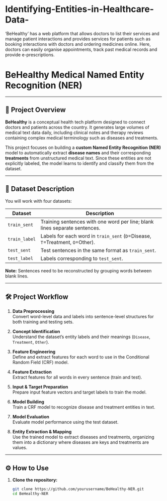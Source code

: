 # Identifying-Entities-in-Healthcare-Data-
‘BeHealthy’ has a web platform that allows doctors to list their services and manage patient interactions and provides services for patients such as booking interactions with doctors and ordering medicines online. Here, doctors can easily organise appointments, track past medical records and provide e-prescriptions.

# BeHealthy Medical Named Entity Recognition (NER)

---

## 🚀 Project Overview

**BeHealthy** is a conceptual health tech platform designed to connect doctors and patients across the country. It generates large volumes of medical text data daily, including clinical notes and therapy reviews containing complex medical terminology such as diseases and treatments.

This project focuses on building a **custom Named Entity Recognition (NER)** model to automatically extract **disease names** and their corresponding **treatments** from unstructured medical text. Since these entities are not explicitly labeled, the model learns to identify and classify them from the dataset.

---

## 📂 Dataset Description

You will work with four datasets:

| Dataset      | Description                                                   |
|--------------|---------------------------------------------------------------|
| `train_sent` | Training sentences with one word per line; blank lines separate sentences. |
| `train_label`| Labels for each word in `train_sent` (`D`=Disease, `T`=Treatment, `O`=Other). |
| `test_sent`  | Test sentences in the same format as `train_sent`.            |
| `test_label` | Labels corresponding to `test_sent`.                           |

**Note:** Sentences need to be reconstructed by grouping words between blank lines.

---

## 🛠️ Project Workflow

1. **Data Preprocessing**  
   Convert word-level data and labels into sentence-level structures for both training and testing sets.

2. **Concept Identification**  
   Understand the dataset’s entity labels and their meanings (`Disease`, `Treatment`, `Other`).

3. **Feature Engineering**  
   Define and extract features for each word to use in the Conditional Random Field (CRF) model.

4. **Feature Extraction**  
   Extract features for all words in every sentence (train and test).

5. **Input & Target Preparation**  
   Prepare input feature vectors and target labels to train the model.

6. **Model Building**  
   Train a CRF model to recognize disease and treatment entities in text.

7. **Model Evaluation**  
   Evaluate model performance using the test dataset.

8. **Entity Extraction & Mapping**  
   Use the trained model to extract diseases and treatments, organizing them into a dictionary where diseases are keys and treatments are values.

---

## ⚙️ How to Use

1. **Clone the repository:**
   ```bash
   git clone https://github.com/yourusername/BeHealthy-NER.git
   cd BeHealthy-NER
